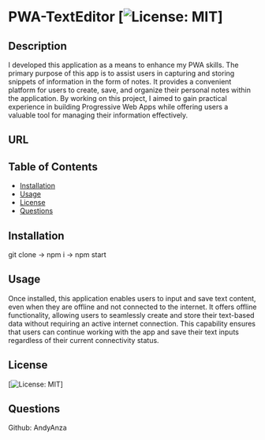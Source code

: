 # PWA-TextEditor [![License: MIT](https://img.shields.io/badge/License-MIT-yellow.svg)]

## Description

I developed this application as a means to enhance my PWA skills. The primary purpose of this app is to assist users in capturing and storing snippets of information in the form of notes. It provides a convenient platform for users to create, save, and organize their personal notes within the application. By working on this project, I aimed to gain practical experience in building Progressive Web Apps while offering users a valuable tool for managing their information effectively.

## URL

## Table of Contents

- [Installation](#installation)
- [Usage](#usage)
- [License](#license)
- [Questions](#questions)

## Installation

git clone -> npm i -> npm start

## Usage

Once installed, this application enables users to input and save text content, even when they are offline and not connected to the internet. It offers offline functionality, allowing users to seamlessly create and store their text-based data without requiring an active internet connection. This capability ensures that users can continue working with the app and save their text inputs regardless of their current connectivity status.

## License

[![License: MIT](https://img.shields.io/badge/License-MIT-yellow.svg)]

## Questions

Github: AndyAnza
